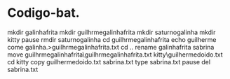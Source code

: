 # Codigo-bat.
mkdir galinhafrita
mkdir guilhrmegalinhafrita
mkdir saturnogalinha
mkdir kitty
pause
rmdir saturnogalinha
cd guilhrmegalinhafrita
echo guilherme come galinha.>guilhrmegalinhafrita.txt
cd ..
rename galinhafrita sabrina
move guilhrmegalinhafrita\guilhrmegalinhafrita.txt kitty\guilhermedoido.txt
cd kitty
copy guilhermedoido.txt sabrina.txt
type sabrina.txt
pause
del sabrina.txt
